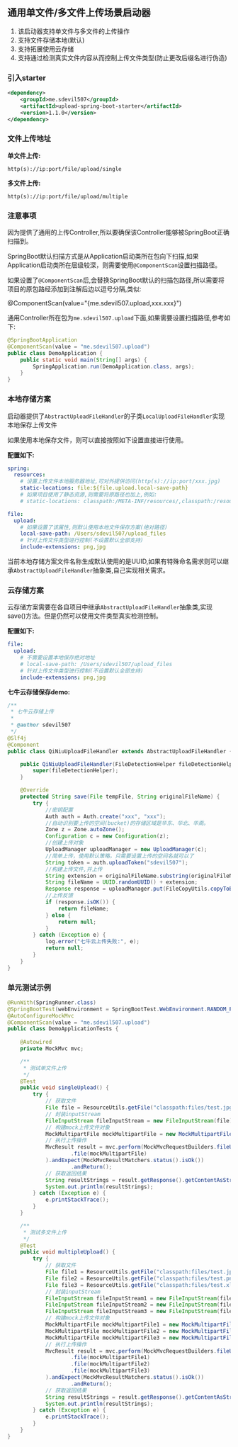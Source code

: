 ## 通用单文件/多文件上传场景启动器

1. 该启动器支持单文件与多文件的上传操作
2. 支持文件存储本地(默认)
3. 支持拓展使用云存储
4. 支持通过检测真实文件内容从而控制上传文件类型(防止更改后缀名进行伪造)

### 引入starter

```xml
<dependency>
    <groupId>me.sdevil507</groupId>
    <artifactId>upload-spring-boot-starter</artifactId>
    <version>1.1.0</version>
</dependency>
```

### 文件上传地址

**单文件上传:**

`http(s)://ip:port/file/upload/single`

**多文件上传:**

`http(s)://ip:port/file/upload/multiple`

### 注意事项

因为提供了通用的上传Controller,所以要确保该Controller能够被SpringBoot正确扫描到。

SpringBoot默认扫描方式是从Application启动类所在包向下扫描,如果Application启动类所在层级较深，则需要使用`@ComponentScan`设置扫描路径。

如果设置了`@ComponentScan`后,会替换SpringBoot默认的扫描包路径,所以需要将项目的原包路经添加到注解后边以逗号分隔,类似:

@ComponentScan(value="{me.sdevil507.upload,xxx.xxx}")

通用Controller所在包为`me.sdevil507.upload`下面,如果需要设置扫描路径,参考如下:

```java
@SpringBootApplication
@ComponentScan(value = "me.sdevil507.upload")
public class DemoApplication {
    public static void main(String[] args) {
        SpringApplication.run(DemoApplication.class, args);
    }
}
```

### 本地存储方案

启动器提供了`AbstractUploadFileHandler`的子类`LocalUploadFileHandler`实现本地保存上传文件

如果使用本地保存文件，则可以直接按照如下设置直接进行使用。

**配置如下:**

```yml
spring:
  resources:
    # 设置上传文件本地服务器地址,可对外提供访问(http(s)://ip:port/xxx.jpg)
    static-locations: file:${file.upload.local-save-path}
    # 如果项目使用了静态资源,则需要将原路径也加上,例如:
    # static-locations: classpath:/META-INF/resources/,classpath:/resources/,classpath:/static/,classpath:/public/,file:${file.upload.local-save-path}

file:
  upload:
    # 如果设置了该属性,则默认使用本地文件保存方案(绝对路径)
    local-save-path: /Users/sdevil507/upload_files
    # 针对上传文件类型进行控制(不设置默认全部支持)
    include-extensions: png,jpg
```

当前本地存储方案文件名称生成默认使用的是UUID,如果有特殊命名需求则可以继承`AbstractUploadFileHandler`抽象类,自己实现相关需求。

### 云存储方案

云存储方案需要在各自项目中继承`AbstractUploadFileHandler`抽象类,实现save()方法。但是仍然可以使用文件类型真实检测控制。

**配置如下:**

```yml
file:
  upload:
    # 不需要设置本地保存绝对地址
    # local-save-path: /Users/sdevil507/upload_files
    # 针对上传文件类型进行控制(不设置默认全部支持)
    include-extensions: png,jpg
```

**七牛云存储保存demo:**

```java
/**
 * 七牛云存储上传
 *
 * @author sdevil507
 */
@Slf4j
@Component
public class QiNiuUploadFileHandler extends AbstractUploadFileHandler {

    public QiNiuUploadFileHandler(FileDetectionHelper fileDetectionHelper) {
        super(fileDetectionHelper);
    }

    @Override
    protected String save(File tempFile, String originalFileName) {
        try {
            //密钥配置
            Auth auth = Auth.create("xxx", "xxx");
            //自动识别要上传的空间(bucket)的存储区域是华东、华北、华南。
            Zone z = Zone.autoZone();
            Configuration c = new Configuration(z);
            //创建上传对象
            UploadManager uploadManager = new UploadManager(c);
            //简单上传，使用默认策略，只需要设置上传的空间名就可以了
            String token = auth.uploadToken("sdevil507");
            //构建上传文件,并上传
            String extension = originalFileName.substring(originalFileName.lastIndexOf("."));
            String fileName = UUID.randomUUID() + extension;
            Response response = uploadManager.put(FileCopyUtils.copyToByteArray(tempFile), fileName, token);
            //上传反馈
            if (response.isOK()) {
                return fileName;
            } else {
                return null;
            }
        } catch (Exception e) {
            log.error("七牛云上传失败:", e);
            return null;
        }
    }
}
```

### 单元测试示例

```java
@RunWith(SpringRunner.class)
@SpringBootTest(webEnvironment = SpringBootTest.WebEnvironment.RANDOM_PORT)
@AutoConfigureMockMvc
@ComponentScan(value = "me.sdevil507.upload")
public class DemoApplicationTests {
    
    @Autowired
    private MockMvc mvc;

    /**
     * 测试单文件上传
     */
    @Test
    public void singleUpload() {
        try {
            // 获取文件
            File file = ResourceUtils.getFile("classpath:files/test.jpg");
            // 封装inputStream
            FileInputStream fileInputStream = new FileInputStream(file);
            // 构建mock上传文件对象
            MockMultipartFile mockMultipartFile = new MockMultipartFile("file", file.getName(), "multipart/form-data", fileInputStream);
            // 执行上传操作
            MvcResult result = mvc.perform(MockMvcRequestBuilders.fileUpload("/file/upload/single")
                    .file(mockMultipartFile)
            ).andExpect(MockMvcResultMatchers.status().isOk())
                    .andReturn();
            // 获取返回结果
            String resultStrings = result.getResponse().getContentAsString();
            System.out.println(resultStrings);
        } catch (Exception e) {
            e.printStackTrace();
        }
    }

    /**
     * 测试多文件上传
     */
    @Test
    public void multipleUpload() {
        try {
            // 获取文件
            File file1 = ResourceUtils.getFile("classpath:files/test.jpg");
            File file2 = ResourceUtils.getFile("classpath:files/test.png");
            File file3 = ResourceUtils.getFile("classpath:files/test.xlsx");
            // 封装inputStream
            FileInputStream fileInputStream1 = new FileInputStream(file1);
            FileInputStream fileInputStream2 = new FileInputStream(file2);
            FileInputStream fileInputStream3 = new FileInputStream(file3);
            // 构建mock上传文件对象
            MockMultipartFile mockMultipartFile1 = new MockMultipartFile("files", file1.getName(), "multipart/form-data", fileInputStream1);
            MockMultipartFile mockMultipartFile2 = new MockMultipartFile("files", file2.getName(), "multipart/form-data", fileInputStream2);
            MockMultipartFile mockMultipartFile3 = new MockMultipartFile("files", file3.getName(), "multipart/form-data", fileInputStream3);
            // 执行上传操作
            MvcResult result = mvc.perform(MockMvcRequestBuilders.fileUpload("/file/upload/multiple")
                    .file(mockMultipartFile1)
                    .file(mockMultipartFile2)
                    .file(mockMultipartFile3)
            ).andExpect(MockMvcResultMatchers.status().isOk())
                    .andReturn();
            // 获取返回结果
            String resultStrings = result.getResponse().getContentAsString();
            System.out.println(resultStrings);
        } catch (Exception e) {
            e.printStackTrace();
        }
    }
}
```
